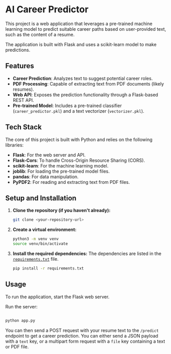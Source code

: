 
# AI Career Predictor

This project is a web application that leverages a pre-trained machine learning model to predict suitable career paths based on user-provided text, such as the content of a resume.

The application is built with Flask and uses a scikit-learn model to make predictions.

## Features

*   **Career Prediction**: Analyzes text to suggest potential career roles.
*   **PDF Processing**: Capable of extracting text from PDF documents (likely resumes).
*   **Web API**: Exposes the prediction functionality through a Flask-based REST API.
*   **Pre-trained Model**: Includes a pre-trained classifier (`career_predictor.pkl`) and a text vectorizer (`vectorizer.pkl`).

## Tech Stack

The core of this project is built with Python and relies on the following libraries:

*   **Flask**: For the web server and API.
*   **Flask-Cors**: To handle Cross-Origin Resource Sharing (CORS).
*   **scikit-learn**: For the machine learning model.
*   **joblib**: For loading the pre-trained model files.
*   **pandas**: For data manipulation.
*   **PyPDF2**: For reading and extracting text from PDF files.

## Setup and Installation

1.  **Clone the repository (if you haven't already):**
    ```sh
    git clone <your-repository-url>
    
    ```

2.  **Create a virtual environment:**
    ```sh
    python3 -m venv venv
    source venv/bin/activate
    ```

3.  **Install the required dependencies:**
    The dependencies are listed in the [`requirements.txt`](requirements.txt) file.
    ```sh
    pip install -r requirements.txt
    ```

## Usage

To run the application, start the Flask web server.

Run the server:

```sh

python app.py
```

You can then send a POST request with your resume text to the `/predict` endpoint to get a career prediction. You can either send a JSON payload with a `text` key, or a multipart form request with a `file` key containing a text or PDF file.
